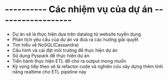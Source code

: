 # ---------- Các nhiệm vụ của dự án ------------------
- Dự án sẽ là thực hiện dựa trên datalog từ website tuyển dụng
- Phân tích yêu cầu của dự án và đưa ra các hướng giải quyết
- Tìm hiểu về NoSQL(Cassandra)
- Cấu hình và cài đặt môi trường để thực hiện dự án
- Sử dụng Pyspark để thực hiện dự án
- Tiến hành thực hiện ETL để cho ra output mong muốn
- Kỳ vọng tiếp theo sẽ là refactor code và nghiên cứu xây dựng thêm tính năng realtime cho ETL pipeline này 
